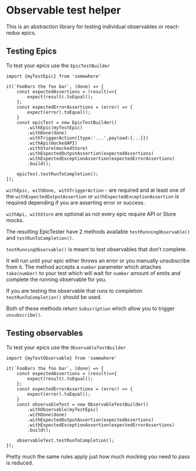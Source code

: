 # Observable test helper
This is an abstraction library for testing individual observables or react-redux epics.

## Testing Epics

To test your epics use the `EpicTestBuilder`
```
import {myTestEpic} from 'somewhere'

it(`FooBars the foo bar`, (done) => {
    const expectedAssertions = (result)=>{
        expect(result).toEqual();
    };
    const expectedErrorAssertions = (error) => {
        expect(error).toEqual();
    }
    const epicTest = new EpicTestBuilder()
        .withEpic(myTestEpic)
        .withDone(done)
        .withTriggerAction({type:'...',payload:{...}})
        .withApi(mockedAPI)
        .withStore(mockedStore)
        .withExpectedOutputAssertion(expectedAssertions)
        .withExpectedExceptionAssertion(expectedErrorAssertions)
        .build();

    epicTest.testRunToCompletion();
});
```
`withEpic, withDone, withTriggerAction` - are required and at least one of the `withExpectedOutputAssertion` or `withExpectedExceptionAssertion` is required depending if you are asserting error or success. 

`withApi, withStore` are optional as not every epic require API or Store mocks.

The resulting EpicTester have 2 methods available `testRunningObservable()` and `testRunToCompletion()`.
 
`testRunningObservable()` is meant to test observables that don't complete. 

It will run until your epic either throws an error or you manually unsubscribe from it. The method accepts a `number` parameter which attaches `take(number)` to your test which will wait for `number` amount of emits and complete the running observable for you.
 
 If you are testing the observable that runs to completion `testRunToCompletion()` should be used. 
 
 Both of these methods return `Subscription` which allow you to trigger `unsubscribe()`.
 

## Testing observables
To test your epics use the `ObservableTestBuilder`
```
import {myTestObservable} from 'somewhere'

it(`FooBars the foo bar`, (done) => {
    const expectedAssertions = (result)=>{
        expect(result).toEqual();
    };
    const expectedErrorAssertions = (error) => {
        expect(error).toEqual();
    }
    const observableTest = new ObservableTestBuilder()
        .withObservable(myTestEpic)
        .withDone(done)
        .withExpectedOutputAssertion(expectedAssertions)
        .withExpectedExceptionAssertion(expectedErrorAssertions)
        .build();

    observableTest.testRunToCompletion();
});
```
Pretty much the same rules apply just how much mocking you need to pass is reduced.
